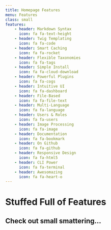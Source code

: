 ```yaml
---
title: Homepage Features
menu: Features
class: small
features:
    - header: Markdown Syntax
      icon: fa fa-text-height
    - header: Twig Templating
      icon: fa fa-code
    - header: Smart Caching
      icon: fa fa-rocket
    - header: Flexible Taxonomies
      icon: fa fa-tags
    - header: Simple Install
      icon: fa fa-cloud-download
    - header: Powerful Plugins
      icon: fa fa-cogs
    - header: Intuitive UI
      icon: fa fa-dashboard
    - header: File-Based
      icon: fa fa-file-text
    - header: Multi-Language
      icon: fa fa-language
    - header: Users & Roles
      icon: fa fa-users  
    - header: Image Processing
      icon: fa fa-image   
    - header: Documentation
      icon: fa fa-bookmark
    - header: On Github
      icon: fa fa-github
    - header: Responsive Design
      icon: fa fa-html5
    - header: CLI Power
      icon: fa fa-terminal  
    - header: Awesomazing
      icon: fa fa-heart-o
---
```


# Stuffed Full of Features
## **Check out small smattering...**
